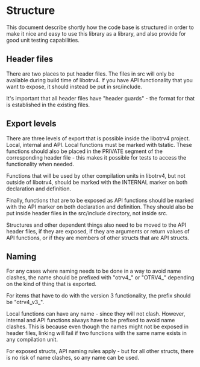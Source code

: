 # Structure

This document describe shortly how the code base is structured in order to make it nice and easy to use this library as a library, and also
provide for good unit testing capabilities.

## Header files

There are two places to put header files. The files in src will only be available during build time of libotrv4. If you have API
functionality that you want to expose, it should instead be put in src/include.

It's important that all header files have "header guards" - the format for that is established in the existing files. 

## Export levels

There are three levels of export that is possible inside the libotrv4 project. Local, internal and API. Local functions must be marked with
tstatic. These functions should also be placed in the PRIVATE segment of the corresponding header file - this makes it possible for tests to
access the functionality when needed.

Functions that will be used by other compilation units in libotrv4, but not outside of libotrv4, should be marked with the INTERNAL marker
on both declaration and definition.

Finally, functions that are to be exposed as API functions should be marked with the API marker on both declaration and definition. They
should also be put inside header files in the src/include directory, not inside src.

Structures and other dependent things also need to be moved to the API header files, if they are exposed, if they are arguments or return
values of API functions, or if they are members of other structs that are API structs. 

## Naming

For any cases where naming needs to be done in a way to avoid name clashes, the name should be prefixed with "otrv4_" or "OTRV4_" depending
on the kind of thing that is exported.

For items that have to do with the version 3 functionality, the prefix should be "otrv4_v3_". 

Local functions can have any name - since they will not clash. However, internal and API functions always have to be prefixed to avoid name
clashes. This is because even though the names might not be exposed in header files, linking will fail if two functions with the same name
exists in any compilation unit.

For exposed structs, API naming rules apply - but for all other structs, there is no risk of name clashes, so any name can be used.
